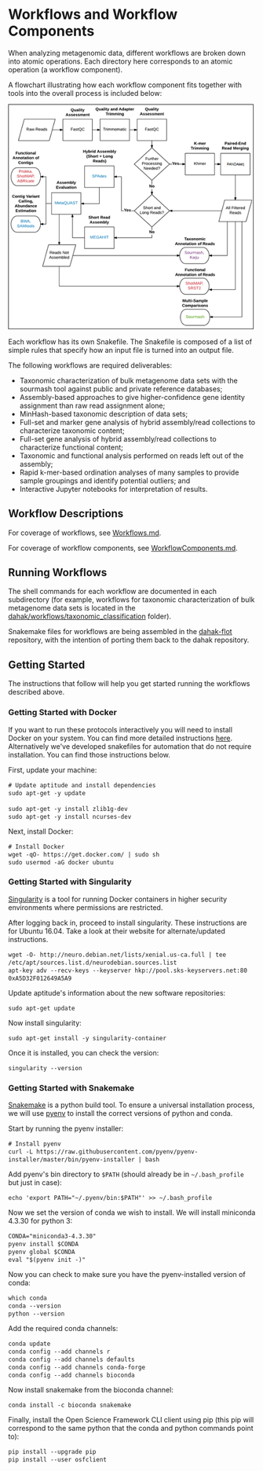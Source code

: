 # Workflows and Workflow Components

When analyzing metagenomic data, different workflows
are broken down into atomic operations. Each directory here
corresponds to an atomic operation (a workflow component).

A flowchart illustrating how each workflow component fits 
together with tools into the overall process is included below:

<img width="500px" src="/resources/WorkflowFlowchartOriginal.png" />

Each workflow has its own Snakefile. The Snakefile is composed of a 
list of simple rules that specify how an input file is turned into 
an output file. 

The following workflows are required deliverables:
* Taxonomic characterization of bulk metagenome data sets with the sourmash tool against public and private reference databases;
* Assembly-based approaches to give higher-confidence gene identity assignment than raw read assignment alone;
* MinHash-based taxonomic description of data sets;
* Full-set and marker gene analysis of hybrid assembly/read collections to characterize taxonomic content;
* Full-set gene analysis of hybrid assembly/read collections to characterize functional content;
* Taxonomic and functional analysis performed on reads left out of the assembly;
* Rapid k-mer-based ordination analyses of many samples to provide sample groupings and identify potential outliers; and
* Interactive Jupyter notebooks for interpretation of results.

## Workflow Descriptions

For coverage of workflows, see [Workflows.md](/workflows/Workflows.md).

For coverage of workflow components, see [WorkflowComponents.md](/workflows/WorkflowComponents.md).

## Running Workflows

The shell commands for each workflow are documented in each subdirectory (for example, workflows for taxonomic characterization of bulk metagenome data sets is located in the [dahak/workflows/taxonomic_classification](https://github.com/dahak-metagenomics/dahak/tree/master/workflows/taxonomic_classification) folder).

Snakemake files for workflows are being assembled in the [dahak-flot](https://github.com/dahak-metagenomics/dahak-flot) repository, with the intention of porting them back to the dahak repository.

## Getting Started

The instructions that follow will help you get started running the workflows
described above. 

### Getting Started with Docker

If you want to run these protocols interactively you will need to install Docker on your system. You can find more detailed instructions [here](https://docs.docker.com/install/). 
Alternatively we've developed snakefiles for automation that do not require installation. You can find those instructions below. 

First, update your machine:

```
# Update aptitude and install dependencies
sudo apt-get -y update

sudo apt-get -y install zlib1g-dev
sudo apt-get -y install ncurses-dev
```

Next, install Docker:

```
# Install Docker
wget -qO- https://get.docker.com/ | sudo sh
sudo usermod -aG docker ubuntu
```

### Getting Started with Singularity

[Singularity](http://singularity.lbl.gov) is a tool for running Docker containers 
in higher security environments where permissions are restricted.

After logging back in, proceed to install singularity. These instructions are for Ubuntu 16.04. Take a look at their website for alternate/updated instructions. 

```
wget -O- http://neuro.debian.net/lists/xenial.us-ca.full | tee /etc/apt/sources.list.d/neurodebian.sources.list
apt-key adv --recv-keys --keyserver hkp://pool.sks-keyservers.net:80 0xA5D32F012649A5A9
```

Update aptitude's information about the new software repositories:

```
sudo apt-get update
```

Now install singularity:

```
sudo apt-get install -y singularity-container
```

Once it is installed, you can check the version:

```
singularity --version
```

### Getting Started with Snakemake

[Snakemake](http://snakemake.readthedocs.io/en/stable/) is a python build tool.
To ensure a universal installation process, we will use [pyenv](https://github.com/pyenv/pyenv)
to install the correct versions of python and conda.

Start by running the pyenv installer:

```
# Install pyenv 
curl -L https://raw.githubusercontent.com/pyenv/pyenv-installer/master/bin/pyenv-installer | bash
```

Add pyenv's bin directory to `$PATH` (should already be in `~/.bash_profile` but just in case):

```
echo 'export PATH="~/.pyenv/bin:$PATH"' >> ~/.bash_profile
```

Now we set the version of conda we wish to install. We will install
miniconda 4.3.30 for python 3:

```
CONDA="miniconda3-4.3.30"
pyenv install $CONDA
pyenv global $CONDA
eval "$(pyenv init -)"
```

Now you can check to make sure you have the pyenv-installed version 
of conda:

```
which conda
conda --version
python --version
```

Add the required conda channels:

```
conda update
conda config --add channels r
conda config --add channels defaults
conda config --add channels conda-forge
conda config --add channels bioconda
```

Now install snakemake from the bioconda channel:

```
conda install -c bioconda snakemake
```

Finally, install the Open Science Framework CLI client
using pip (this pip will correspond to the same python 
that the conda and python commands point to):

```
pip install --upgrade pip
pip install --user osfclient
```
